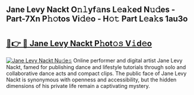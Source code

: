 ## Jane Levy Nackt O𝚗𝚕yf𝚊ns L𝚎a𝚔ed N𝚞𝚍es - Part-7Xn P𝚑𝚘tos Vi𝚍𝚎o - H𝚘𝚝 Part L𝚎a𝚔s 1au3o

# <h2><a href="http://kf8nm0.oniu.top/?m=Jane+Levy+Nackt">🔗👉 🔴 Jane Levy Nackt P𝚑ot𝚘𝚜 V𝚒d𝚎o</a></h2>

[![Jane Levy Nackt Nu𝚍e𝚜](https://i.imgur.com/0qMVB7G.gif)](http://kf8nm0.oniu.top/?m=Jane+Levy+Nackt)
Online performer and digital artist Jane Levy Nackt, famed for publishing dance and lifestyle tutorials through solo and collaborative dance acts and compact clips. The public face of Jane Levy Nackt is synonymous with openness and accessibility, but the hidden dimensions of his private life remain a captivating mystery.  
